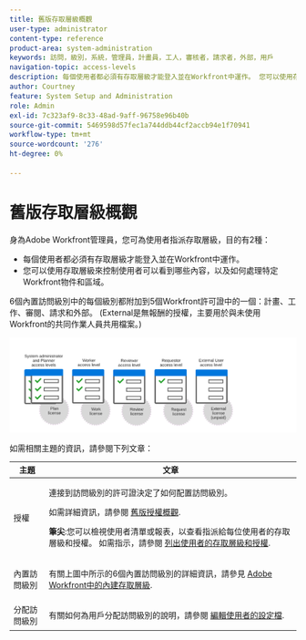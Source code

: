 ```yaml
---
title: 舊版存取層級概觀
user-type: administrator
content-type: reference
product-area: system-administration
keywords: 訪問，級別，系統，管理員，計畫員，工人，審核者，請求者，外部，用戶
navigation-topic: access-levels
description: 每個使用者都必須有存取層級才能登入並在Workfront中運作。 您可以使用存取層級來控制使用者可以看到哪些內容，以及如何處理特定Workfront物件和區域。 6個內置訪問級別中的每個級別都附加在5個Workfront許可證（計畫、工作、審核、請求和外部）中的一個。
author: Courtney
feature: System Setup and Administration
role: Admin
exl-id: 7c323af9-8c33-48ad-9aff-96758e96b40b
source-git-commit: 5469598d57fec1a744ddb44cf2accb94e1f70941
workflow-type: tm+mt
source-wordcount: '276'
ht-degree: 0%

---
```


# 舊版存取層級概觀

身為Adobe Workfront管理員，您可為使用者指派存取層級，目的有2種：

* 每個使用者都必須有存取層級才能登入並在Workfront中運作。
* 您可以使用存取層級來控制使用者可以看到哪些內容，以及如何處理特定Workfront物件和區域。

6個內置訪問級別中的每個級別都附加到5個Workfront許可證中的一個：計畫、工作、審閱、請求和外部。 (External是無報酬的授權，主要用於與未使用Workfront的共同作業人員共用檔案。)

![](assets/access-levels-and-licenses-old.png)

如需相關主題的資訊，請參閱下列文章：

<table style="table-layout:auto"> 
 <col> 
 <col> 
 <thead> 
  <tr> 
   <th>主題</th> 
   <th>文章</th> 
  </tr> 
 </thead> 
 <tbody> 
  <tr> 
   <td>授權</td> 
   <td> <p>連接到訪問級別的許可證決定了如何配置訪問級別。</p> <p>如需詳細資訊，請參閱 <a href="../../../administration-and-setup/add-users/access-levels-and-object-permissions/wf-licenses.md" class="MCXref xref">舊版授權概觀</a>.</p> <p><strong>筆尖</strong>:您可以檢視使用者清單或報表，以查看指派給每位使用者的存取層級和授權。 如需指示，請參閱 <a href="../../../administration-and-setup/add-users/access-levels-and-object-permissions/list-access-levels-and-licenses-for-your-users.md" class="MCXref xref">列出使用者的存取層級和授權</a>.</p> </td> 
  </tr> 
  <tr> 
   <td>內置訪問級別</td> 
   <td> <p>有關上圖中所示的6個內置訪問級別的詳細資訊，請參見 <a href="../../../administration-and-setup/add-users/access-levels-and-object-permissions/default-access-levels-in-workfront.md" class="MCXref xref">Adobe Workfront中的內建存取層級</a>.</p> </td> 
  </tr> 
  <tr> 
   <td>分配訪問級別</td> 
   <td> <p>有關如何為用戶分配訪問級別的說明，請參閱 <a href="../../../administration-and-setup/add-users/create-and-manage-users/edit-a-users-profile.md" class="MCXref xref">編輯使用者的設定檔</a>.</p> </td> 
  </tr> 
  <!--
  <tr> 
   <td>Access levels and proofing</td> 
   <td> <p>Your users' access levels can affect proofing for each permission profile. For more information, see the section in the article .</p> </td> 
  </tr> 
  -->
 </tbody> 
</table>
